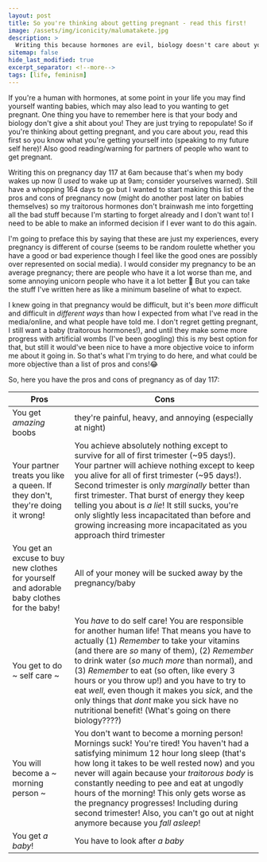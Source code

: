 ```yaml
---
layout: post
title: So you're thinking about getting pregnant - read this first!
image: /assets/img/iconicity/malumatakete.jpg
description: >
  Writing this because hormones are evil, biology doesn't care about you, and I want an objective record of the pros and cons of this in case I ever want to try it again!
sitemap: false
hide_last_modified: true
excerpt_separator: <!--more-->
tags: [life, feminism]
---
```


If you're a human with hormones, at some point in your life you may find yourself wanting babies, which may also lead to you wanting to get pregnant. One thing you have to remember here is that your body and biology don't give a shit about you! They are just trying to repopulate! So if you're thinking about getting pregnant, and you care about *you*, read this first so you know what you're getting yourself into (speaking to my future self here)! Also good reading/warning for partners of people who want to get pregnant.

<!--more-->

Writing this on pregnancy day 117 at 6am because that's when my body wakes up now (I *used* to wake up at 9am; consider yourselves warned). Still have a whopping 164 days to go but I wanted to start making this list of the pros and cons of pregnancy now (might do another post later on babies themselves) so my traitorous hormones don't brainwash me into forgetting all the bad stuff because I'm starting to forget already and I don't want to! I need to be able to make an informed decision if I ever want to do this again. 

I'm going to preface this by saying that these are just my experiences, every pregnancy is different of course (seems to be random roulette whether you have a good or bad experience though I feel like the good ones are possibly over represented on social media). I would consider my pregnancy to be an average pregnancy; there are people who have it a lot worse than me, and some annoying unicorn people who have it a lot better 🦄 But you can take the stuff I've written here as like a minimum baseline of what to expect. 

I knew going in that pregnancy would be difficult, but it's been *more* difficult and difficult in *different ways* than how I expected from what I've read in the media/online, and what people have told me. I don't regret getting pregnant, I still want a baby (traitorous hormones!), and until they make some more progress with artificial wombs (I've been googling) this is my best option for that, but still it would've been nice to have a more objective voice to inform me about it going in. So that's what I'm trying to do here, and what could be more objective than a list of pros and cons!😂

So, here you have the pros and cons of pregnancy as of day 117:

|Pros|Cons|
|----|----|
|You get *amazing* boobs|they're painful, heavy, and annoying (especially at night)|
|Your partner treats you like a queen. If they don't, they're doing it wrong!|You achieve absolutely nothing except to survive for all of first trimester (~95 days!). Your partner will achieve nothing except to keep you alive for all of first trimester (~95 days!). Second trimester is only *marginally* better than first trimester. That burst of energy they keep telling you about is *a lie*! It still sucks, you're only slightly less incapacitated than before and growing increasing more incapacitated as you approach third trimester|
|You get an excuse to buy new clothes for yourself and adorable baby clothes for the baby!|All of your money will be sucked away by the pregnancy/baby|
|You get to do ~ self care ~|You *have* to do self care! You are responsible for another human life! That means you have to actually (1) *Remember* to take your vitamins (and there are *so* many of them), (2) *Remember* to drink water (*so much more* than normal), and (3) *Remember* to eat (so often, like every 3 hours or you throw up!) and you have to try to eat *well*, even though it makes you *sick*, and the only things that *dont* make you sick have no nutritional benefit! (What's going on there biology????)|
|You will become a ~ morning person ~|You don't want to become a morning person! Mornings suck! You're tired! You haven't had a satisfying minimum 12 hour long sleep (that's how long it takes to be well rested now) and you never will again because your *traitorous body* is constantly needing to pee and eat at ungodly hours of the morning! This only gets worse as the pregnancy progresses! Including during second trimester! Also, you can't go out at night anymore because you *fall asleep*!|
|You get *a baby*!|You have to look after *a baby*|